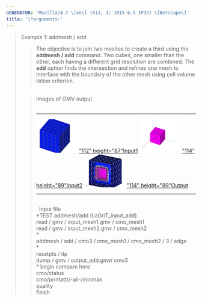 ```yaml
---
GENERATOR: 'Mozilla/4.7 \[en\] (X11; I; IRIX 6.5 IP32) \[Netscape\]'
title: '\*arguments:'
---
```


> Example 1: addmesh / add
>
> > The objective is to join two meshes to create a third using the
> > **addmesh / add** command.
> > Two cubes, one smaller than the other, each having a different grid
> > resolution are combined. The **add** option finds the intersection
> > and refines one mesh to interface with the boundary of the other
> > mesh using cell volume ration criterion.\
> > [](../input_output/LaGriT_input_add) 
>
> > Images of GMV output\
> >  
> >   ---------------------------------------------------------------------------------------------------------------------------------------------------------- ---------------------------------------------------------------------------------------------------------------------------------------------------------- -------------------------------------------------------------------------------------------------------------------------------------------------------
> >   [![](image/addmesh_add/addmesh_mesh1_tn.gif)"112" height="87"](image/addmesh_add/addmesh_mesh1.gif)[Input1](image/addmesh_add/addmesh_mesh1.gif)   [![](image/addmesh_add/addmesh_mesh2_tn.gif)"114" height="89"](image/addmesh_add/addmesh_mesh2.gif)[Input2](image/addmesh_add/addmesh_mesh2.gif)   [![](image/addmesh_add/addmesh_out2_tn.gif)"114" height="89"](image/addmesh_add/addmesh_out2.gif)[Output](image/addmesh_add/addmesh_out2.gif)
> >   ---------------------------------------------------------------------------------------------------------------------------------------------------------- ---------------------------------------------------------------------------------------------------------------------------------------------------------- -------------------------------------------------------------------------------------------------------------------------------------------------------
> >
> > \
> >  
> > Input file\
> > \*TEST addmesh/add (LaGriT\_input\_add)\
> > read / gmv / input\_mesh1.gmv / cmo\_mesh1\
> > read / gmv / input\_mesh2.gmv / cmo\_mesh2\
> > \*\
> > addmesh / add / cmo3 / cmo\_mesh1 / cmo\_mesh2 / 3 / edge\
> > \*\
> > resetpts / itp\
> > dump / gmv / output\_add.gmv/ cmo3\
> > \* begin compare here\
> > cmo/status\
> > cmo/printatt//-all-/minmax\
> > quality\
> > finish
